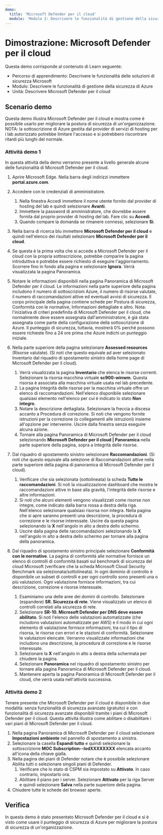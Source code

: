 ```yaml
---
demo:
  title: 'Microsoft Defender per il cloud'
  module: 'Modulo 2: Descrivere le funzionalità di gestione della sicurezza di Azure'
---
```




# <a name="demo-microsoft-defender-for-cloud"></a>Dimostrazione: Microsoft Defender per il cloud

Questa demo corrisponde al contenuto di Learn seguente:

- Percorso di apprendimento: Descrivere le funzionalità delle soluzioni di sicurezza Microsoft
- Modulo: Descrivere le funzionalità di gestione della sicurezza di Azure
- Unità: Descrivere Microsoft Defender per il cloud

## <a name="demo-scenario"></a>Scenario demo

Questa demo illustra Microsoft Defender per il cloud e mostra come è possibile usarlo per migliorare la postura di sicurezza di un'organizzazione.  NOTA: la sottoscrizione di Azure gestita dal provider di servizi di hosting per i lab autorizzato potrebbe limitare l'accesso e si potrebbero riscontrare ritardi più lunghi del normale.

### <a name="demo-task-1"></a>Attività demo 1

In questa attività della demo verranno presente a livello generale alcune delle funzionalità di Microsoft Defender per il cloud.

1. Aprire Microsoft Edge. Nella barra degli indirizzi immettere **portal.azure.com**.
1. Accedere con le credenziali di amministratore.
    1. Nella finestra Accedi immettere il nome utente fornito dal provider di hosting del lab e quindi selezionare **Avanti**.
    1. Immettere la password di amministratore, che dovrebbe essere fornita dal proprio provider di hosting del lab. Fare clic su **Accedi**.
    1. Quando compare la domanda se rimanere connessi, selezionare **Sì**.

1. Nella barra di ricerca blu immettere **Microsoft Defender per il cloud** e quindi nell'elenco dei risultati selezionare **Microsoft Defender per il cloud**.

1. Se questa è la prima volta che si accede a Microsoft Defender per il cloud con la propria sottoscrizione, potrebbe comparire la pagina introduttiva e potrebbe essere richiesto di eseguire l'aggiornamento.  Scorrere fino in fondo alla pagina e selezionare **Ignora**.  Verrà visualizzata la pagina Panoramica.

1. Notare le informazioni disponibili nella pagina Panoramica di Microsoft Defender per il cloud.  Le informazioni nella parte superiore della pagina includono il numero di sottoscrizioni Azure, il numero di risorse valutate, il numero di raccomandazioni attive ed eventuali avvisi di sicurezza.  Il corpo principale della pagina contiene schede per Postura di sicurezza, Conformità con le normative, Informazioni dettagliate e altro.  Nota: l'iniziativa di criteri predefinita di Microsoft Defender per il cloud, che normalmente deve essere assegnata dall'amministratore, è già stata assegnata come parte della configurazione della sottoscrizione di Azure. Il punteggio di sicurezza, tuttavia, mostrerà 0% perché possono essere richieste fino a 24 ore prima che Azure indichi un punteggio iniziale.

1. Nella parte superiore della pagina selezionare **Assessed resources** (Risorse valutate).  (Si noti che questo equivale ad aver selezionato Inventario dal riquadro di spostamento sinistro della home page di Microsoft Defender per il cloud).
    1. Verrà visualizzata la pagina **Inventario** che elenca le risorse correnti. Selezionare la risorsa macchina virtuale **sc900-winwm**. Questa risorsa è associata alla macchina virtuale usata nel lab precedente.
    1. La pagina Integrità delle risorse per la macchina virtuale offre un elenco di raccomandazioni.  Nell'elenco disponibile selezionare qualsiasi elemento nell'elenco per cui è indicato lo stato **Non integro**.
    1. Notare la descrizione dettagliata.  Selezionare la freccia a discesa accanto a Procedura di correzione. Si noti che vengono fornite istruzioni per la correzione (o collegamenti alle istruzioni) insieme all'opzione per intervenire.  Uscire dalla finestra senza eseguire alcuna azione.
    1. Tornare alla pagina Panoramica di Microsoft Defender per il cloud selezionando **Microsoft Defender per il cloud | Panoramica** nella parte superiore della pagina, sopra a Integrità delle risorse.

1. Dal riquadro di spostamento sinistro selezionare **Raccomandazioni**.  (Si noti che questo equivale alla selezione di Raccomandazioni attive nella parte superiore della pagina di panoramica di Microsoft Defender per il cloud).
    1. Verificare che sia selezionata (sottolineata) la scheda **Tutte le raccomandazioni**.  Si noti la visualizzazione dashboard che mostra le raccomandazioni attive in base alla gravità, l'integrità delle risorse e altre informazioni.
    1. Si noti che alcuni elementi vengono visualizzati come risorse non integre, come indicato dalla barra rossa a destra della riga.  Nell'elenco selezionare qualsiasi risorsa non integra.  Nella pagina che si apre saranno presenti una descrizione, la procedura di correzione e le risorse interessate. Uscire da questa pagina selezionando la **X** nell'angolo in alto a destra dello schermo.
    1. Uscire dalla pagina delle raccomandazioni selezionando la **X** nell'angolo in alto a destra dello schermo per tornare alla pagina della panoramica.

1. Dal riquadro di spostamento sinistro principale selezionare **Conformità con le normative**. La pagina di conformità alle normative fornisce un elenco di controlli di conformità basati sul benchmark di sicurezza del cloud Microsoft (verificare che la scheda Microsoft Cloud Security Benchmark sia selezionata/sottolineata). In ogni dominio di controllo è disponibile un subset di controlli e per ogni controllo sono presenti una o più valutazioni. Ogni valutazione fornisce informazioni, tra cui descrizione, correzione e risorse interessate.
    1. Esaminiamo una delle aree dei domini di controllo. Selezionare (espandere) **SR. Sicurezza di rete**. Viene visualizzato un elenco di controlli correlati alla sicurezza di rete.
    1. Selezionare **SR-10. Microsoft Defender per DNS deve essere abilitato**. Si noti l'elenco delle valutazioni automatizzate (che includono valutazioni automatizzate per AWS) e il modo in cui ogni elemento di valutazione fornisce informazioni, tra cui il tipo di risorsa, le risorse con errori e le stazioni di conformità. Selezionare le valutazioni elencate.  Verranno visualizzate informazioni che includono una descrizione, la procedura di correzione e le risorse interessate.
    1. Selezionare la **X** nell'angolo in alto a destra della schermata per chiudere la pagina.
    1. Selezionare **Panoramica** nel riquadro di spostamento sinistro per tornare alla pagina Panoramica di Microsoft Defender per il cloud.
    1. Mantenere aperta la pagina Panoramica di Microsoft Defender per il cloud, che verrà usata nell'attività successiva.

### <a name="demo-task-2"></a>Attività demo 2

Tenere presente che Microsoft Defender per il cloud è disponibile in due modalità: senza funzionalità di sicurezza avanzate (gratuito) e con funzionalità di sicurezza avanzate disponibili tramite i piani di Microsoft Defender per il cloud. Questa attività illustra come abilitare o disabilitare i vari piani di Microsoft Defender per il cloud.

1. Nella pagina Panoramica di Microsoft Defender per il cloud selezionare **Impostazioni ambiente** nel pannello di spostamento a sinistra.
1. Selezionare la casella **Espandi tutto** e quindi selezionare la sottoscrizione **MOC Subscription--lodXXXXXXXX** elencata accanto all'icona della chiave gialla.
1. Nella pagina dei piani di Defender notare che è possibile selezionare Abilita tutti o selezionare singoli piani di Defender. 
    1. Verificare che lo stato di CSPM sia impostato su **Attivato**. In caso contrario, impostarlo ora.  
    1. Abilitare il piano per i server.  Selezionare **Attivato** per la riga Server e quindi selezionare **Salva** nella parte superiore della pagina.
1. Chiudere tutte le schede del browser aperte.

## <a name="review"></a>Verifica

In questa demo è stato presentato Microsoft Defender per il cloud e si è visto come usare il punteggio di sicurezza di Azure per migliorare la postura di sicurezza di un'organizzazione.

